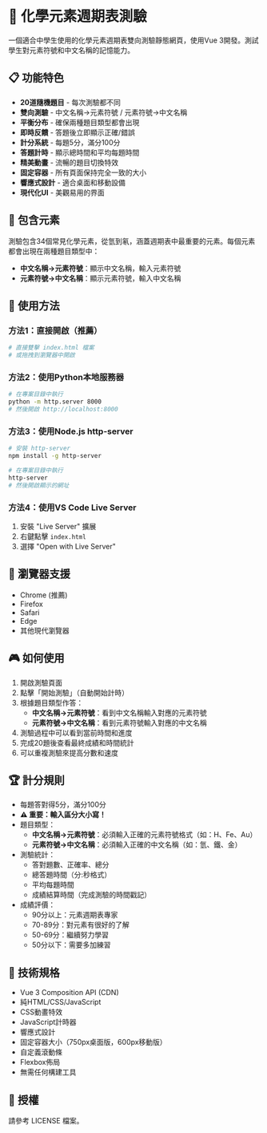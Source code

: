 # 🧪 化學元素週期表測驗

一個適合中學生使用的化學元素週期表雙向測驗靜態網頁，使用Vue 3開發。測試學生對元素符號和中文名稱的記憶能力。

## 📋 功能特色

- **20道隨機題目** - 每次測驗都不同
- **雙向測驗** - 中文名稱→元素符號 / 元素符號→中文名稱
- **平衡分布** - 確保兩種題目類型都會出現
- **即時反饋** - 答題後立即顯示正確/錯誤
- **計分系統** - 每題5分，滿分100分
- **答題計時** - 顯示總時間和平均每題時間
- **精美動畫** - 流暢的題目切換特效
- **固定容器** - 所有頁面保持完全一致的大小
- **響應式設計** - 適合桌面和移動設備
- **現代化UI** - 美觀易用的界面

## 🎯 包含元素

測驗包含34個常見化學元素，從氫到氡，涵蓋週期表中最重要的元素。每個元素都會出現在兩種題目類型中：
- **中文名稱→元素符號**：顯示中文名稱，輸入元素符號
- **元素符號→中文名稱**：顯示元素符號，輸入中文名稱

## 🚀 使用方法

### 方法1：直接開啟（推薦）
```bash
# 直接雙擊 index.html 檔案
# 或拖拽到瀏覽器中開啟
```

### 方法2：使用Python本地服務器
```bash
# 在專案目錄中執行
python -m http.server 8000
# 然後開啟 http://localhost:8000
```

### 方法3：使用Node.js http-server
```bash
# 安裝 http-server
npm install -g http-server

# 在專案目錄中執行
http-server
# 然後開啟顯示的網址
```

### 方法4：使用VS Code Live Server
1. 安裝 "Live Server" 擴展
2. 右鍵點擊 `index.html`
3. 選擇 "Open with Live Server"

## 📱 瀏覽器支援

- Chrome (推薦)
- Firefox
- Safari
- Edge
- 其他現代瀏覽器

## 🎮 如何使用

1. 開啟測驗頁面
2. 點擊「開始測驗」（自動開始計時）
3. 根據題目類型作答：
   - **中文名稱→元素符號**：看到中文名稱輸入對應的元素符號
   - **元素符號→中文名稱**：看到元素符號輸入對應的中文名稱
4. 測驗過程中可以看到當前時間和進度
5. 完成20題後查看最終成績和時間統計
6. 可以重複測驗來提高分數和速度

## 🏆 計分規則

- 每題答對得5分，滿分100分
- **⚠️ 重要：輸入區分大小寫！**
- 題目類型：
  - **中文名稱→元素符號**：必須輸入正確的元素符號格式（如：H、Fe、Au）
  - **元素符號→中文名稱**：必須輸入正確的中文名稱（如：氫、鐵、金）
- 測驗統計：
  - 答對題數、正確率、總分
  - 總答題時間（分:秒格式）
  - 平均每題時間
  - 成績結算時間（完成測驗的時間戳記）
- 成績評價：
  - 90分以上：元素週期表專家
  - 70-89分：對元素有很好的了解
  - 50-69分：繼續努力學習
  - 50分以下：需要多加練習

## 🔧 技術規格

- Vue 3 Composition API (CDN)
- 純HTML/CSS/JavaScript
- CSS動畫特效
- JavaScript計時器
- 響應式設計
- 固定容器大小（750px桌面版，600px移動版）
- 自定義滾動條
- Flexbox佈局
- 無需任何構建工具

## 📝 授權

請參考 LICENSE 檔案。
